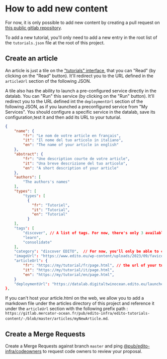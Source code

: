 # How to add new content

For now, it is only possible to add new content by creating a pull request on [this public gitlab repository](https://gitlab.mercator-ocean.fr/pub/edito-infra/edito-tutorials-content).

To add a new tutorial, you'll only need to add a new entry in the root list of the `tutorials.json` file at the root of this project.

## Create an article

An article is just a tile on the ["tutorials" interface](https://tutorials.digitaltwinocean.edito.eu/formation), that you can "Read" (by clicking on the "Read" button). It'll redirect you to the URL defined in the `articleUrl` section of the following JSON.

A tile also has the ability to launch a pre-configured service directly in the datalab. You can "Run" this service (by clicking on the "Run" button). It'll redirect you to the URL defined int the `deploymentUrl` section of the following JSON, as if you launched a preconfigured service from "My Services". You should configure a specific service in the datalab, save its configuration,test it and then add its URL to your tuturial.
```json
{
    "name": {
        "fr": "Le nom de votre article en français",
        "it": "Il nome del tuo articolo in italiano",
        "en": "The name of your article in english"
    },
    "abstract": {
        "fr": "Une description courte de votre article",
        "it": "Una breve descrizione del tuo articolo",
        "en": "A short description of your article"
    },
    "authors": [
        "The authors's names"
    ],
    "types": [
        "types": [
          {
            "fr": "Tutoriel",
            "it": "Tutorial",
            "en": "Tutorial"
          }
    ],
    "tags": [
        "discover", // A list of tags. For now, there's only 3 available tags you can choose: "discover", "learn" and "consolidate"
        "learn",
        "consolidate"
    ],
    "category": "discover EDITO",  // For now, you'll only be able to choose between: "best practices", "discover EDITO", "training courses in data science", "training courses with python" and "training courses with R"
    "imageUrl": "https://www.edito.eu/wp-content/uploads/2023/09/favicon.png",
    "articleUrl": {
        "fr": "https://my/tutorial/fr/page.html", // the url of your tutorial
        "it": "https://my/tutorial/it/page.html",
        "en": "https://my/tutorial/en/page.html",
    }
    "deploymentUrl": "https://datalab.digitaltwinocean.edito.eu/launcher/"// the url of your pre-configured service
},
```

If you can't host your article.html on the web, we allow you to add a markdown file under the articles directory of this project and reference it under the `articleUrl` section with the following prefix path : `https://gitlab.mercator-ocean.fr/pub/edito-infra/edito-tutorials-content/-/blob/master/articles/myNewArticle.md`.

## Create a Merge Requests

Create a Merge Requests against branch `master` and ping [@pub/edito-infra/codeowners](https://gitlab.mercator-ocean.fr/pub/edito-infra/codeowners) to request code owners to review your proposal.
